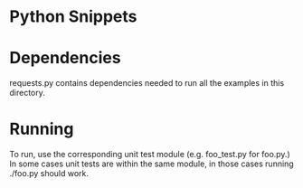 # Python Snippets

# Dependencies
requests.py contains dependencies needed to run all the examples in this directory.

# Running
To run, use the corresponding unit test module (e.g. foo_test.py for foo.py.) In some cases unit tests are within the same module, in those cases running ./foo.py should work.
